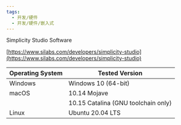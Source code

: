 ```yaml
---
tags:
  - 开发/硬件
  - 开发/硬件/嵌入式
---
```

Simplicity Studio Software

[https://www.silabs.com/developers/simplicity-studio](https://www.silabs.com/developers/simplicity-studio)

| **Operating System** | **Tested Version** |
| -----------------| ---------------|
| Windows | Windows 10 (64-bit)                |
| macOS |10.14 Mojave                          |
|       |10.15 Catalina (GNU toolchain only)   |
| Linux | Ubuntu 20.04 LTS                     |
